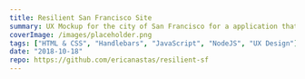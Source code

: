 ```yaml
---
title: Resilient San Francisco Site
summary: UX Mockup for the city of San Francisco for a application that catalogs images of buidling damage caused by an earthquake.
coverImage: /images/placeholder.png
tags: ["HTML & CSS", "Handlebars", "JavaScript", "NodeJS", "UX Design"]
date: "2018-10-18"
repo: https://github.com/ericanastas/resilient-sf
---
```

